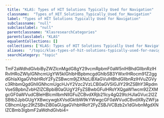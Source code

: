 ```yaml
--- 
 title: "KLAS: Types of HIT Solutions Typically Used for Navigation" 
 classname:  "Types_of_HIT_Solutions_Typically_Used_for_Navigation" 
 label: "Types of HIT Solutions Typically Used for Navigation" 
 subclassname: "null" 
 subclasslabel: "null" 
 parentclassname: "KlasresearchCategories" 
 parentclasslabel: "KLAS" 
 equalentCollections: [] 
 collections: ['KLAS: Types of HIT Solutions Typically Used for Navigation']
 aliases:  "/topic/klas-types-of-hit-solutions-typically-used-for-navigation"  
 searchCategory: "topic" 
---
```

TmF2aWdhdGlvbiByZWZlcnMgdG8gY29vcmRpbmF0aW5nIHBhdGllbnRzIHRvIHRoZWlyIGNhcmUgYW5kIGhlbHBpbmcgdGhlbSB3YWxrIHRocm91Z2ggdGhlaXIgaGVhbHRoY2FyZSBwcm9jZXNzLiBXaGVuIHBhdGllbnRzIHVuZGVyc3RhbmQgdGhlIGNhcmUgcHJvY2Vzc2VzLCB0aGV5IGJlY29tZSBhY3RpdmVseSBpbnZvbHZlZCBpbiB0aGUgY2FyZSBwbGFuIHRoYXQgaW1wcm92ZXMgcGF0aWVudCBleHBlcmllbmNlIGFuZCBvdXRjb21lcy4gQ29tcHJlaGVuc2l2ZSBtb2JpbGUgYXBwcywgbXVsdGktbW9kYWwgcGF0aWVudCBvdXRyZWFjaCBhcmUgc29tZSBvZiB0aGUgaGVhbHRoY2FyZSBJVCBzb2x1dGlvbnMgdXNlZCBmb3IgbmF2aWdhdGlvbi4=